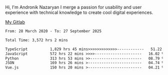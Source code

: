 Hi, I'm Andronik Nazaryan
I merge a passion for usability and user experience with technical knowledge to create cool digital experiences.

[My Gitlab](https://gitlab.com/anridev24)

<!--START_SECTION:waka-->

```txt
From: 28 March 2020 - To: 27 September 2025

Total Time: 3,572 hrs 2 mins

TypeScript          1,829 hrs 45 mins>>>>>>>>>>>>>------------   51.22 %
JavaScript          572 hrs 22 mins >>>>---------------------   16.02 %
Python              313 hrs 53 mins >>-----------------------   08.79 %
JSON                169 hrs 26 mins >------------------------   04.74 %
Vue.js              150 hrs 20 mins >------------------------   04.21 %
```

<!--END_SECTION:waka-->
